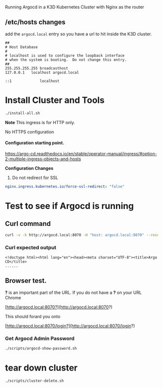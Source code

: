 Running Argocd in a K3D Kubernetes Cluster with Nginx as the router



## /etc/hosts changes

add the `argocd.local` entry so you have a url to hit inside the K3D cluster. 

```
##
# Host Database
#
# localhost is used to configure the loopback interface
# when the system is booting.  Do not change this entry.
##
255.255.255.255	broadcasthost
127.0.0.1	localhost argocd.local

::1             localhost

```


# Install Cluster and Tools

```bash
./install-all.sh
```

**Note**
This ingress is for HTTP only. 

No HTTPS configuration

#### Configuration starting point. 

https://argo-cd.readthedocs.io/en/stable/operator-manual/ingress/#option-2-multiple-ingress-objects-and-hosts 


**Configuration Changes** 

1. Do not redirect for SSL

```yaml
nginx.ingress.kubernetes.io/force-ssl-redirect: "false"
```

# Test to see if Argocd is running


## Curl command 
```bash
curl -v -k http://argocd.local:8070 -H "host: argocd.local:8070" --resolve argocd.local:8070:127.0.0.1
```

### Curl expected output
```
<!doctype html><html lang="en"><head><meta charset="UTF-8"><title>Argo CD</title>
......
```

## Browser test.

**?** is an important part of the URL. If you do not have a **?** on your URL Chrome 


[http://argocd.local:8070?](http://argocd.local:8070?)

This should forard you onto 

[http://argocd.local:8070/login?](http://argocd.local:8070/login?)


### Get Argocd Admin Password

```bash
./scripts/argocd-show-password.sh
```


# tear down cluster

```bash
./scripts/cluster-delete.sh
```